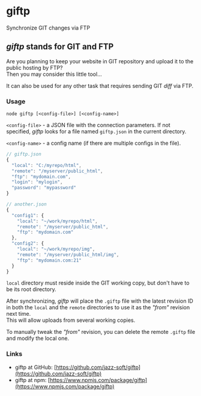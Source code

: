 # giftp

Synchronize GIT changes via FTP

## *giftp* stands for GIT and FTP

Are you planning to keep your website in GIT repository
and upload it to the public hosting by FTP?  
Then you may consider this little tool...

It can also be used for any other task that requires sending GIT *diff* via FTP.

### Usage

`node giftp [<config-file>] [<config-name>]`

`<config-file>` - a JSON file with the connection parameters.
If not specified, *giftp* looks for a file named `giftp.json` in the current directory.

`<config-name>` - a config name (if there are multiple configs in the file).

```javascript
// giftp.json
{
  "local": "C:/myrepo/html",
  "remote": "/myserver/public_html",
  "ftp": "mydomain.com",
  "login": "mylogin",
  "password": "mypassword"
}
```

```javascript
// another.json
{
  "config1": {
    "local": "~/work/myrepo/html",
    "remote": "/myserver/public_html",
    "ftp": "mydomain.com"
  },
  "config2": {
    "local": "~/work/myrepo/img",
    "remote": "/myserver/public_html/img",
    "ftp": "mydomain.com:21"
  }
}
```

`local` directory must reside inside the GIT working copy,
but don't have to be its root directory.

After synchronizing, *giftp* will place the `.giftp` file with the latest revision ID
in both the `local` and the `remote` directories to use it as the *"from"* revision next time.  
This will allow uploads from several working copies.

To manually tweak the *"from"* revision, you can delete the remote `.giftp` file
and modify the local one.


### Links

- giftp at GitHub: [https://github.com/jazz-soft/giftp](https://github.com/jazz-soft/giftp)
- giftp at npm: [https://www.npmjs.com/package/giftp](https://www.npmjs.com/package/giftp)
